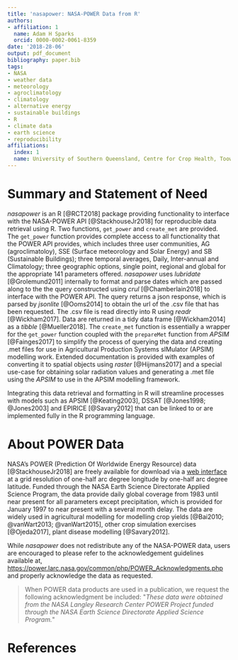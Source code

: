 ```yaml
---
title: 'nasapower: NASA-POWER Data from R'
authors:
- affiliation: 1
  name: Adam H Sparks
  orcid: 0000-0002-0061-8359
date: '2018-28-06'
output: pdf_document
bibliography: paper.bib
tags:
- NASA
- weather data
- meteorology
- agroclimatology
- climatology
- alternative energy
- sustainable buildings
- R
- climate data
- earth science
- reproducibility
affiliations:
  index: 1
  name: University of Southern Queensland, Centre for Crop Health, Toowoomba Queensland 4350, Australia
---
```


# Summary and Statement of Need

_nasapower_ is an R [@RCT2018] package providing functionality to interface with
the NASA-POWER API [@StackhouseJr2018] for reproducible data retrieval using R.
Two functions, `get_power` and `create_met` are provided. The `get_power`
function provides complete access to all functionality that the POWER API
provides, which includes three user communities, AG (agroclimatoloy), SSE
(Surface meteorology and Solar Energy) and SB (Sustainable Buildings); three
temporal averages, Daily, Inter-annual and Climatology; three geographic
options, single point, regional and global for the appropriate 141 parameters
offered. _nasapower_ uses _lubridate_ [@Grolemund2011] internally to format and
parse dates which are passed along to the the query constructed using _crul_
[@Chamberlain2018] to interface with the POWER API. The query returns a json
response, which is parsed by _jsonlite_ [@Ooms2014] to obtain the url of the
.csv file that has been requested. The .csv file is read directly into R using
_readr_ [@Wickham2017]. Data are returned in a tidy data frame [@Wickham2014] as
a _tibble_ [@Mueller2018]. The `create_met` function is essentially a wrapper
for the `get_power` function coupled with the `prepareMet` function from _APSIM_
[@Fainges2017] to simplify the process of querying the data and creating .met
files for use in Agricultural Production Systems sIMulator (APSIM) modelling
work. Extended documentation is provided with examples of converting it to
spatial objects using _raster_ [@Hijmans2017] and a special use-case for
obtaining solar radiation values and generating a .met file using the _APSIM_ to
use in the APSIM modelling framework.

Integrating this data retrieval and formatting in R will streamline processes
with models such as APSIM [@Keating2003], DSSAT
[@Jones1998; @Jones2003] and EPIRICE [@Savary2012] that can be
linked to or are implemented fully in the R programming language.

# About POWER Data

NASA’s POWER (Prediction Of Worldwide Energy Resource) data [@StackhouseJr2018]
are freely available for download via a
[web interface](https://power.larc.nasa.gov/data-access-viewer/) at a
grid resolution of one-half arc degree longitude by one-half arc degree
latitude. Funded through the NASA Earth Science Directorate Applied Science
Program, the data provide daily global coverage from 1983 until near present for
all parameters except precipitation, which is provided for January 1997 to near
present with a several month delay. The data are widely used in agricultural
modelling for modelling crop yields [@Bai2010; @vanWart2013;
@vanWart2015], other crop simulation exercises [@Ojeda2017], plant disease
modelling [@Savary2012].

While _nasapower_ does not redistribute any of the NASA-POWER data, users are
encouraged to please refer to the acknowledgement guidelines available at, <https://power.larc.nasa.gov/common/php/POWER_Acknowledgments.php> and
properly acknowledge the data as requested.

> When POWER data products are used in a publication, we request the following
acknowledgment be included: "_These data were obtained from the NASA Langley
Research Center POWER Project funded through the NASA Earth Science Directorate
Applied Science Program._"

# References
